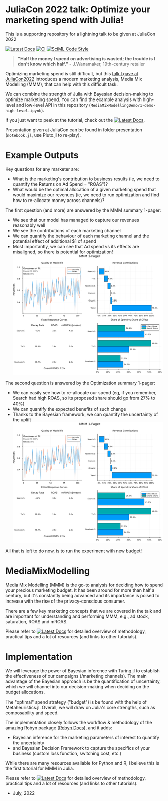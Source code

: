 # JuliaCon 2022 talk: Optimize your marketing spend with Julia!

This is a supporting repository for a lightning talk to be given at JuliaCon 2022

[![Latest Docs](https://img.shields.io/badge/docs-latest-blue.svg)](https://svilupp.github.io/JuliaCon2022/dev/)
[![CI](https://github.com/svilupp/JuliaCon2022/actions/workflows/CI.yml/badge.svg)](https://github.com/svilupp/JuliaCon2022/actions/workflows/CI.yml)
[![SciML Code Style](https://img.shields.io/static/v1?label=code%20style&message=SciML&color=9558b2&labelColor=389826)](https://github.com/SciML/SciMLStyle)

> **"Half the money I spend on advertising is wasted; the trouble is I don't know which half."**
\- J.Wanamaker, 19th-century retailer

Optimizing marketing spend is still difficult, but this [talk I gave at JuliaCon2022](https://youtu.be/nzR5duccxTg) introduces a modern marketing analysis, Media Mix Modelling (MMM), that can help with this difficult task.

We can combine the strength of Julia with Bayesian decision-making to optimize marketing spend.
You can find the example analysis with high-level and low-level API in this repository (`MediaMixModellingDemo/1-demo-high-level.ipynb`). 

If you just want to peek at the tutorial, check out the [![Latest Docs](https://img.shields.io/badge/docs-latest-blue.svg)](https://svilupp.github.io/JuliaCon2022/dev/).

Presentation given at JuliaCon can be found in folder presentation (`notebook.jl`, use Pluto.jl to re-play).

# Example Outputs
Key questions for any marketer are: 
- What is the marketing's contribution to business results (ie, we need to quantify the Returns on Ad Spend = "ROAS")?
- What would be the optimal allocation of a given marketing spend that would maximize our revenues (ie, we need to run optimization and find how to re-allocate money across channels)?

The first question (and more) are answered by the MMM summary 1-pager:
- We see that our model has managed to capture our revenues reasonably well
- We see the contributions of each marketing channel
- We can quantify the behaviour of each marketing channel and the potential effect of additional $1 of spend
- Most importantly, we can see that Ad spend vs its effects are misaligned, so there is potential for optimization!
![Media Mix Modelling 1-pager summary](/MediaMixModellingDemo/presentation/assets/mmm-1pager_5.png "Media Mix Modelling 1-Pager Summary")

The second question is answered by the Optimization summary 1-pager:
- We can easily see how to re-allocate our spend (eg, if you remember, Search had high ROAS, so its proposed share should go from 27% to 40%)
- We can quantify the expected benefits of such change
- Thanks to the Bayesian framework, we can quantify the uncertainty of the uplift 
![Optimized Marketing Budget 1-pager summary](/MediaMixModellingDemo/presentation/assets/mmm-1pager_5.png "Optimized Marketing Budget 1-Pager Summary")

All that is left to do now, is to run the experiment with new budget!

# MediaMixModelling
Media Mix Modelling (MMM) is the go-to analysis for deciding how to spend your precious marketing budget. It has been around for more than half a century, but it's constantly being advanced and its importance is poised to increase with the rise of the privacy-conscious consumer.

There are a few key marketing concepts that we are covered in the talk and are important for understanding and performing MMM, e.g., ad stock, saturation, ROAS and mROAS.

Please refer to [![Latest Docs](https://img.shields.io/badge/docs-latest-blue.svg)](https://svilupp.github.io/JuliaCon2022/dev/) for detailed overview of methodology, practical tips and a lot of resources (and links to other tutorials). 

# Implementation
We will leverage the power of Bayesian inference with Turing.jl to establish the effectiveness of our campaigns (/marketing channels). The main advantage of the Bayesian approach is be the quantification of uncertainty, which we will channel into our decision-making when deciding on the budget allocations.

The "optimal" spend strategy ("budget") is be found with the help of Metaheuristics.jl.
Overall, we will draw on Julia's core strengths, such as composability and speed.

The implementation closely follows the workflow & methodology of the amazing Robyn package ([Robyn Docs](https://facebookexperimental.github.io/Robyn/docs/quick-start/)), and it adds:
- Bayesian inference for the marketing parameters of interest to quantify the uncertainty
- and Bayesian Decision Framework to capture the specifics of your business (custom loss function, switching cost, etc.)

While there are many resources available for Python and R, I believe this is the first tutorial for MMM in Julia.

Please refer to [![Latest Docs](https://img.shields.io/badge/docs-latest-blue.svg)](https://svilupp.github.io/JuliaCon2022/dev/) for detailed overview of methodology, practical tips and a lot of resources (and links to other tutorials). 

- July, 2022